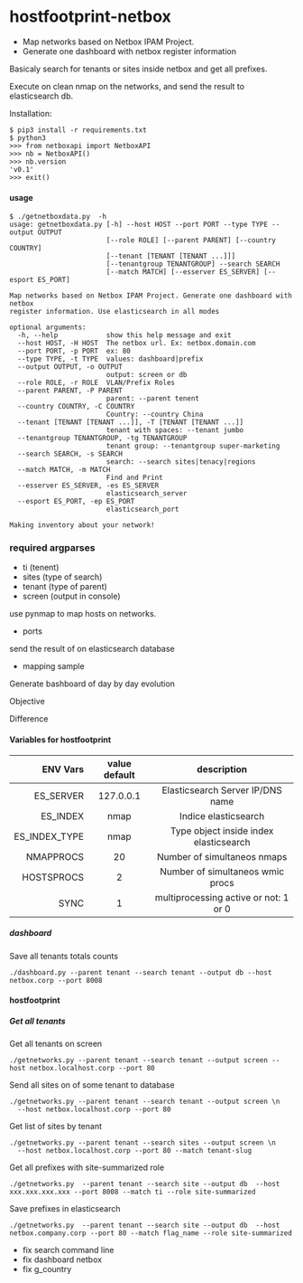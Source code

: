 hostfootprint-netbox
======================

* Map networks based on Netbox IPAM Project. 
* Generate one dashboard with netbox register information

Basicaly search for tenants or sites inside netbox and get all prefixes.

Execute on clean nmap on the networks, and send the result to elasticsearch db.

Installation:
```
$ pip3 install -r requirements.txt
$ python3
>>> from netboxapi import NetboxAPI
>>> nb = NetboxAPI()
>>> nb.version
'v0.1'
>>> exit()
```

#### usage
```
$ ./getnetboxdata.py  -h
usage: getnetboxdata.py [-h] --host HOST --port PORT --type TYPE --output OUTPUT
                        [--role ROLE] [--parent PARENT] [--country COUNTRY]
                        [--tenant [TENANT [TENANT ...]]]
                        [--tenantgroup TENANTGROUP] --search SEARCH
                        [--match MATCH] [--esserver ES_SERVER] [--esport ES_PORT]

Map networks based on Netbox IPAM Project. Generate one dashboard with netbox
register information. Use elasticsearch in all modes

optional arguments:
  -h, --help            show this help message and exit
  --host HOST, -H HOST  The netbox url. Ex: netbox.domain.com
  --port PORT, -p PORT  ex: 80
  --type TYPE, -t TYPE  values: dashboard|prefix
  --output OUTPUT, -o OUTPUT
                        output: screen or db
  --role ROLE, -r ROLE  VLAN/Prefix Roles
  --parent PARENT, -P PARENT
                        parent: --parent tenent
  --country COUNTRY, -C COUNTRY
                        Country: --country China
  --tenant [TENANT [TENANT ...]], -T [TENANT [TENANT ...]]
                        tenant with spaces: --tenant jumbo
  --tenantgroup TENANTGROUP, -tg TENANTGROUP
                        tenant group: --tenantgroup super-marketing
  --search SEARCH, -s SEARCH
                        search: --search sites|tenacy|regions
  --match MATCH, -m MATCH
                        Find and Print
  --esserver ES_SERVER, -es ES_SERVER
                        elasticsearch_server
  --esport ES_PORT, -ep ES_PORT
                        elasticsearch_port

Making inventory about your network!
```

### required argparses

* ti (tenent)
* sites (type of search)
* tenant (type of parent)
* screen (output in console)

use pynmap to map hosts on networks.
* ports

send the result of on elasticsearch database
* mapping sample

Generate bashboard of day by day evolution

Objective

Difference

#### Variables for hostfootprint

| ENV Vars      | value default  | description                            |
|--------------:|:--------------:|:--------------------------------------:|
| ES_SERVER     | 127.0.0.1      | Elasticsearch Server IP/DNS name       |   
| ES_INDEX      | nmap	         | Indice elasticsearch                   |
| ES_INDEX_TYPE | nmap	         | Type object inside index elasticsearch |
| NMAPPROCS     | 20             | Number of simultaneos nmaps            |
| HOSTSPROCS    | 2              | Number of simultaneos wmic procs       |
| SYNC          | 1              | multiprocessing active or not: 1 or 0  |


##### dashboard

Save all tenants totals counts
```
./dashboard.py --parent tenant --search tenant --output db --host netbox.corp --port 8008
```

#### hostfootprint

##### Get all tenants

Get all tenants on screen
```
./getnetworks.py --parent tenant --search tenant --output screen --host netbox.localhost.corp --port 80
```

Send all sites on of some tenant to database
```
./getnetworks.py --parent tenant --search tenant --output screen \n
  --host netbox.localhost.corp --port 80 
```

Get list of sites by tenant
```
./getnetworks.py --parent tenant --search sites --output screen \n
  --host netbox.localhost.corp --port 80 --match tenant-slug
```

Get all prefixes with site-summarized role
```
./getnetworks.py  --parent tenant --search site --output db  --host xxx.xxx.xxx.xxx --port 8008 --match ti --role site-summarized
```

Save prefixes in elasticsearch
```
./getnetworks.py  --parent tenant --search site --output db  --host netbox.company.corp --port 80 --match flag_name --role site-summarized
```


* fix search command line
* fix dashboard netbox
* fix g_country
